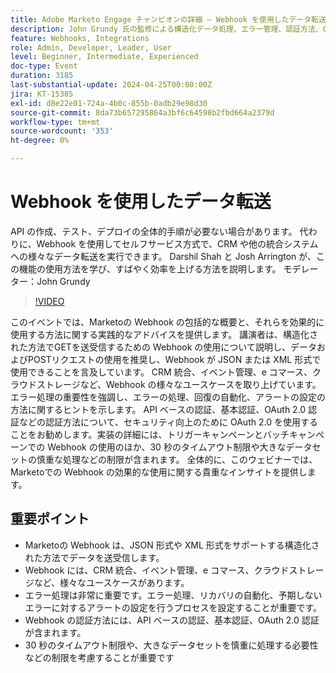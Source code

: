 ```yaml
---
title: Adobe Marketo Engage チャンピオンの詳細 – Webhook を使用したデータ転送
description: John Grundy 氏の監修による構造化データ処理、エラー管理、認証方法、CRM 統合や e コマースなどの実用的なユースケースについて、Darshil Shah 氏と Josh Arrington 氏が、Marketoで Webhook を使用してデータを効率的に転送する方法を説明します。
feature: Webhooks, Integrations
role: Admin, Developer, Leader, User
level: Beginner, Intermediate, Experienced
doc-type: Event
duration: 3185
last-substantial-update: 2024-04-25T00:00:00Z
jira: KT-15385
exl-id: d8e22e01-724a-4b0c-855b-0adb29e98d30
source-git-commit: 8da73b657295864a3bf6c64598b2fbd664a2379d
workflow-type: tm+mt
source-wordcount: '353'
ht-degree: 0%

---
```


# Webhook を使用したデータ転送

API の作成、テスト、デプロイの全体的手順が必要ない場合があります。 代わりに、Webhook を使用してセルフサービス方式で、CRM や他の統合システムへの様々なデータ転送を実行できます。 Darshil Shah と Josh Arrington が、この機能の使用方法を学び、すばやく効率を上げる方法を説明します。 モデレーター：John Grundy

>[!VIDEO](https://video.tv.adobe.com/v/3428687/?learn=on)

このイベントでは、Marketoの Webhook の包括的な概要と、それらを効果的に使用する方法に関する実践的なアドバイスを提供します。 講演者は、構造化された方法でGETを送受信するための Webhook の使用について説明し、データおよびPOSTリクエストの使用を推奨し、Webhook が JSON または XML 形式で使用できることを言及しています。 CRM 統合、イベント管理、e コマース、クラウドストレージなど、Webhook の様々なユースケースを取り上げています。 エラー処理の重要性を強調し、エラーの処理、回復の自動化、アラートの設定の方法に関するヒントを示します。 API ベースの認証、基本認証、OAuth 2.0 認証などの認証方法について、セキュリティ向上のために OAuth 2.0 を使用することをお勧めします。実装の詳細には、トリガーキャンペーンとバッチキャンペーンでの Webhook の使用のほか、30 秒のタイムアウト制限や大きなデータセットの慎重な処理などの制限が含まれます。 全体的に、このウェビナーでは、Marketoでの Webhook の効果的な使用に関する貴重なインサイトを提供します。

## 重要ポイント

* Marketoの Webhook は、JSON 形式や XML 形式をサポートする構造化された方法でデータを送受信します。
* Webhook には、CRM 統合、イベント管理、e コマース、クラウドストレージなど、様々なユースケースがあります。
* エラー処理は非常に重要です。エラー処理、リカバリの自動化、予期しないエラーに対するアラートの設定を行うプロセスを設定することが重要です。
* Webhook の認証方法には、API ベースの認証、基本認証、OAuth 2.0 認証が含まれます。
* 30 秒のタイムアウト制限や、大きなデータセットを慎重に処理する必要性などの制限を考慮することが重要です
